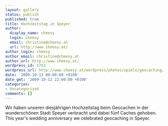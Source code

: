 ```yaml
---
layout: gallery
status: publish
published: true
title: Hochzeitstag in Speyer
author:
  display_name: cheesy
  login: cheesy
  email: christine@cheesy.at
  url: http://www.cheesy.at/
author_login: cheesy
author_email: christine@cheesy.at
author_url: http://www.cheesy.at/
wordpress_id: 1753
wordpress_url: http://www.cheesy.at/wordpress/photos/spiele/geocaching/2008-2009/hochzeitstag-in-speyer/
date: '2009-10-13 00:00:00 +0100'
date_gmt: '2009-10-12 22:00:00 +0100'
categories:
- Uncategorized
comments: []
---
```

<!--:de-->Wir haben unseren diesjährigen Hochzeitstag beim Geocachen in der wunderschönen Stadt Speyer verbracht und dabei fünf Caches gehoben.
<!--:--><!--:en-->This year's wedding anniversary we celebrated geocaching in Speyer.
<!--:-->
